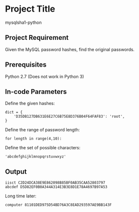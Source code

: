 # Project Title

mysqlsha1-python

## Project Requirement

Given the MySQL password hashes, find the original passwords.

## Prerequisites

Python 2.7
(Does not work in Python 3)

## In-code Parameters
Define the given hashes:
```
dict = {
    'D35DB127DB631E6E27C6B75E8D376B04F64FAF83': 'root',
}
```

Define the range of password length:
```
for length in range(4,10):
```

Define the set of possible characters:
```
'abcdefghijklmnopqrstuvwxyz'
```

## Output
```
iisct C2D24DCA38E9E862098B85BF0AB35CAA52803797
abcdef D5D82EF0B0A344A314E3B3E8D1E78A4697B97A53
```
Long time later:
```
computer 81101DED975D54BD76A3C8EAD293597AE9BB143F
```